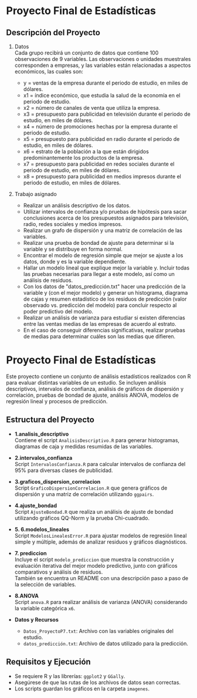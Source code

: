 # Proyecto Final de Estadísticas

## Descripción del Proyecto

1. Datos  
   Cada grupo recibirá un conjunto de datos que contiene 100 observaciones de 9 variables. Las observaciones o unidades muestrales corresponden a empresas, y las variables están relacionadas a aspectos económicos, las cuales son:
   - y = ventas de la empresa durante el periodo de estudio, en miles de dólares.
   - x1 = índice económico, que estudia la salud de la economía en el periodo de estudio.
   - x2 = número de canales de venta que utiliza la empresa.
   - x3 = presupuesto para publicidad en televisión durante el periodo de estudio, en miles de dólares.
   - x4 = número de promociones hechas por la empresa durante el periodo de estudio.
   - x5 = presupuesto para publicidad en radio durante el periodo de estudio, en miles de dólares.
   - x6 = estrato de la población a la que están dirigidos predominantemente los productos de la empresa.
   - x7 = presupuesto para publicidad en redes sociales durante el periodo de estudio, en miles de dólares.
   - x8 = presupuesto para publicidad en medios impresos durante el periodo de estudio, en miles de dólares.

2. Trabajo asignado  
   - Realizar un análisis descriptivo de los datos.
   - Utilizar intervalos de confianza y/o pruebas de hipótesis para sacar conclusiones acerca de los presupuestos asignados para televisión, radio, redes sociales y medios impresos.
   - Realizar un grafo de dispersión y una matriz de correlación de las variables.
   - Realizar una prueba de bondad de ajuste para determinar si la variable y se distribuye en forma normal.
   - Encontrar el modelo de regresión simple que mejor se ajuste a los datos, donde y es la variable dependiente.
   - Hallar un modelo lineal que explique mejor la variable y. Incluir todas las pruebas necesarias para llegar a este modelo, así como un análisis de residuos.
   - Con los datos de "datos_predicción.txt" hacer una predicción de la variable y (con el mejor modelo) y generar un histograma, diagrama de cajas y resumen estadístico de los residuos de predicción (valor observado vs. predicción del modelo) para concluir respecto al poder predictivo del modelo.
   - Realizar un análisis de varianza para estudiar si existen diferencias entre las ventas medias de las empresas de acuerdo al estrato.
   - En el caso de conseguir diferencias significativas, realizar pruebas de medias para determinar cuáles son las medias que difieren.

# Proyecto Final de Estadísticas

Este proyecto contiene un conjunto de análisis estadísticos realizados con R para evaluar distintas variables de un estudio. Se incluyen análisis descriptivos, intervalos de confianza, análisis de gráficos de dispersión y correlación, pruebas de bondad de ajuste, análisis ANOVA, modelos de regresión lineal y procesos de predicción.

## Estructura del Proyecto

- **1.analisis_descriptivo**  
  Contiene el script `AnalisisDescriptivo.R` para generar histogramas, diagramas de caja y medidas resumidas de las variables.

- **2.intervalos_confianza**  
  Script `IntervalosConfianza.R` para calcular intervalos de confianza del 95% para diversas clases de publicidad.

- **3.graficos_dispersion_correlacion**  
  Script `GraficoDispersionCorrelacion.R` que genera gráficos de dispersión y una matriz de correlación utilizando `ggpairs`.

- **4.ajuste_bondad**  
  Script `AjusteBondad.R` que realiza un análisis de ajuste de bondad utilizando gráficos QQ-Norm y la prueba Chi-cuadrado.

- **5. 6.modelos_lineales**  
  Script `ModelosLinealesError.R` para ajustar modelos de regresión lineal simple y múltiple, además de analizar residuos y gráficos diagnósticos.

- **7. prediccion**  
  Incluye el script `modelo_prediccion` que muestra la construcción y evaluación iterativa del mejor modelo predictivo, junto con gráficos comparativos y análisis de residuos.  
  También se encuentra un README con una descripción paso a paso de la selección de variables.

- **8.ANOVA**  
  Script `anova.R` para realizar análisis de varianza (ANOVA) considerando la variable categórica `x6`.

- **Datos y Recursos**  
  - `Datos_ProyectoP7.txt`: Archivo con las variables originales del estudio.
  - `datos_predicción.txt`: Archivo de datos utilizado para la predicción.

## Requisitos y Ejecución

- Se requiere R y las librerías: `ggplot2` y `GGally`.
- Asegúrese de que las rutas de los archivos de datos sean correctas.
- Los scripts guardan los gráficos en la carpeta `imagenes`.

